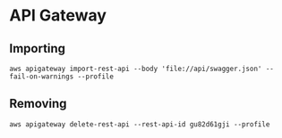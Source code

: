 # API Gateway
## Importing
`aws apigateway import-rest-api --body 'file://api/swagger.json' --fail-on-warnings --profile`
## Removing
`aws apigateway delete-rest-api --rest-api-id gu82d61gji --profile`
